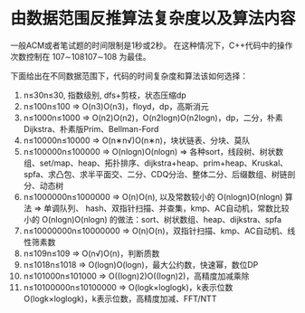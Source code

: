 # 由数据范围反推算法复杂度以及算法内容

一般ACM或者笔试题的时间限制是1秒或2秒。
在这种情况下，C++代码中的操作次数控制在 107∼108107∼108 为最佳。

下面给出在不同数据范围下，代码的时间复杂度和算法该如何选择：

1. n≤30n≤30, 指数级别, dfs+剪枝，状态压缩dp
2. n≤100n≤100 => O(n3)O(n3)，floyd，dp，高斯消元
3. n≤1000n≤1000 => O(n2)O(n2)，O(n2logn)O(n2logn)，dp，二分，朴素Dijkstra、朴素版Prim、Bellman-Ford
4. n≤10000n≤10000 => O(n∗n√)O(n∗n)，块状链表、分块、莫队
5. n≤100000n≤100000 => O(nlogn)O(nlogn) => 各种sort，线段树、树状数组、set/map、heap、拓扑排序、dijkstra+heap、prim+heap、Kruskal、spfa、求凸包、求半平面交、二分、CDQ分治、整体二分、后缀数组、树链剖分、动态树
6. n≤1000000n≤1000000 => O(n)O(n), 以及常数较小的 O(nlogn)O(nlogn) 算法 => 单调队列、 hash、双指针扫描、并查集，kmp、AC自动机，常数比较小的 O(nlogn)O(nlogn) 的做法：sort、树状数组、heap、dijkstra、spfa
7. n≤10000000n≤10000000 => O(n)O(n)，双指针扫描、kmp、AC自动机、线性筛素数
8. n≤109n≤109 => O(n√)O(n)，判断质数
9. n≤1018n≤1018 => O(logn)O(logn)，最大公约数，快速幂，数位DP
10. n≤101000n≤101000 => O((logn)2)O((logn)2)，高精度加减乘除
11. n≤10100000n≤10100000 => O(logk×loglogk)，k表示位数O(logk×loglogk)，k表示位数，高精度加减、FFT/NTT